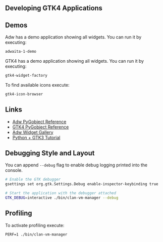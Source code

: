 ## Developing GTK4 Applications


## Demos
Adw has a demo application showing all widgets. You can run it by executing:
```bash
adwaita-1-demo
```
GTK4 has a demo application showing all widgets. You can run it by executing:
```bash
gtk4-widget-factory
```

To find available icons execute:
```bash
gtk4-icon-browser
```



## Links
- [Adw PyGobject Reference](http://lazka.github.io/pgi-docs/index.html#Adw-1)
- [GTK4 PyGobject Reference](http://lazka.github.io/pgi-docs/index.html#Gtk-4.0)
- [Adw Widget Gallery](https://gnome.pages.gitlab.gnome.org/libadwaita/doc/main/widget-gallery.html)
- [Python + GTK3 Tutorial](https://python-gtk-3-tutorial.readthedocs.io/en/latest/textview.html)



## Debugging Style and Layout

You can append `--debug` flag to enable debug logging printed into the console.

```bash
# Enable the GTK debugger
gsettings set org.gtk.Settings.Debug enable-inspector-keybinding true

# Start the application with the debugger attached
GTK_DEBUG=interactive ./bin/clan-vm-manager --debug
```

## Profiling
To activate profiling execute:
```
PERF=1 ./bin/clan-vm-manager
```